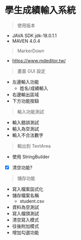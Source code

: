 # 學生成績輸入系統

> 使用版本

- JAVA SDK jdk-18.0.1.1
- MAVEN 4.0.4

> MarkerDown

- https://www.mdeditor.tw/

> 畫面 GUI 設定

- 左邊輸入功能
  - 姓名/成績輸入
- 右邊輸出區域
- 下方功能按鈕

> 輸入功能測試

- 輸入錯誤測試
- 輸入為空測試
- 輸入不合法數字

> 輸出到 TextArea

- 使用 StringBuilder
- [x] 清空功能?

> 儲存功能

- 寫入檔案函式化
- 儲存檔案名稱
  - student.csv
- 資料為空測試
- 寫入檔頭測試
- 清空寫入模式
- 往後附加模式
- 增加勾選功能
